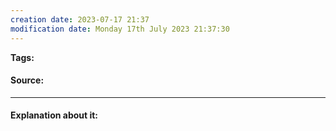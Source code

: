 ```yaml
---
creation date: 2023-07-17 21:37
modification date: Monday 17th July 2023 21:37:30
---
```


**Tags:** 

#### Source:
[]()

--------------------------------------

#### Explanation about it:

